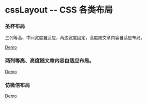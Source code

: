 # cssLayout -- CSS 各类布局

### 圣杯布局

三列等高、中间宽度自适应，两边宽度固定，高度随文章内容自适应布局。

[Demo](https://codepen.io/Chokcoco/pen/rLAxmE)

### 两列等高、高度随文章内容自适应布局。

[Demo](https://codepen.io/Chokcoco/pen/Wxykgo)

### 仿微信布局  

[Demo](https://codepen.io/Chokcoco/pen/AXdQOo)
